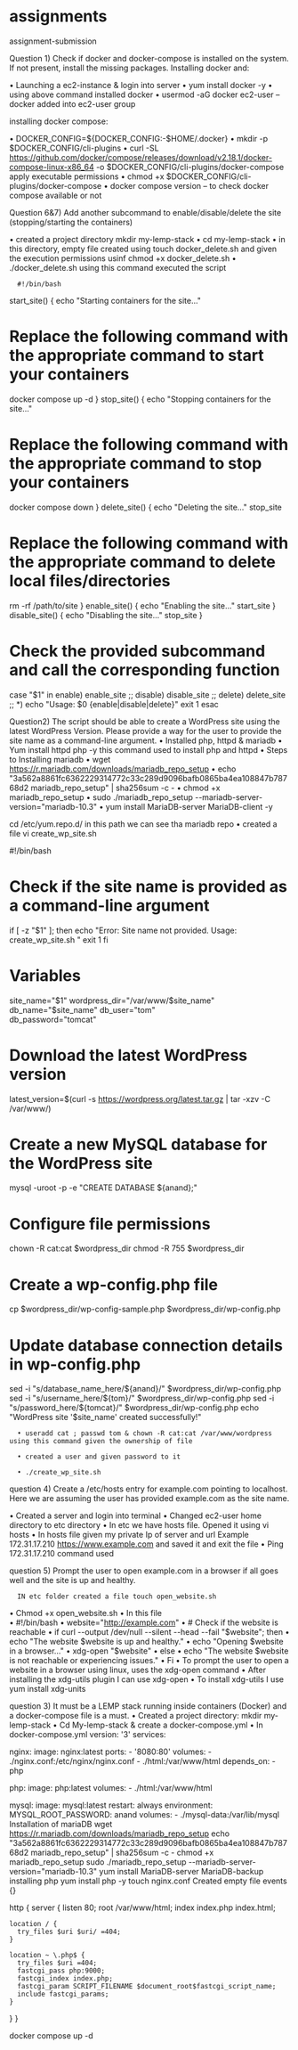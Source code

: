# assignments
assignment-submission


Question 1)	Check if docker and docker-compose is installed on the system. If not present, install the missing packages.
Installing docker and:

•	Launching a ec2-instance & login into server
•	yum install docker -y
•	using above command installed docker 
•	usermod -aG docker ec2-user – docker added into ec2-user group

installing docker compose:

•	DOCKER_CONFIG=${DOCKER_CONFIG:-$HOME/.docker}
•	mkdir -p $DOCKER_CONFIG/cli-plugins
•	curl -SL https://github.com/docker/compose/releases/download/v2.18.1/docker-compose-linux-x86_64 -o $DOCKER_CONFIG/cli-plugins/docker-compose
apply executable permissions
•	chmod +x $DOCKER_CONFIG/cli-plugins/docker-compose
•	docker compose version – to check docker compose available or not



Question 6&7) Add another subcommand to enable/disable/delete the site (stopping/starting the containers)

•	created a project directory mkdir my-lemp-stack
•	cd my-lemp-stack
•	in this directory, empty file created using touch docker_delete.sh and given the execution permissions usinf chmod +x docker_delete.sh
•	./docker_delete.sh using this command executed the script
      
      
      #!/bin/bash
start_site() {
   echo "Starting containers for the site..."
   # Replace the following command with the appropriate command to start your containers
   docker compose up -d
}
stop_site() {
   echo "Stopping containers for the site..."
   # Replace the following command with the appropriate command to stop your containers
   docker compose down
}
delete_site() {
   echo "Deleting the site..."
   stop_site
   # Replace the following command with the appropriate command to delete local files/directories
   rm -rf /path/to/site
}
enable_site() {
   echo "Enabling the site..."
   start_site
}
disable_site() {
   echo "Disabling the site..."
   stop_site
}
# Check the provided subcommand and call the corresponding function
case "$1" in
   enable)
      enable_site
      ;;
   disable)
      disable_site
      ;;
   delete)
      delete_site
      ;;
   *)
echo "Usage: $0 {enable|disable|delete}"
      exit 1
esac



Question2) The script should be able to create a WordPress site using the latest WordPress Version. Please provide a way for the user to provide the site name as a command-line argument.
•	Installed php, httpd & mariadb
•	Yum install httpd php -y this command used to install php and httpd 
•	Steps to Installing mariadb
•	wget https://r.mariadb.com/downloads/mariadb_repo_setup
•	echo "3a562a8861fc6362229314772c33c289d9096bafb0865ba4ea108847b78768d2 mariadb_repo_setup"     | sha256sum -c -
•	chmod +x mariadb_repo_setup
•	sudo ./mariadb_repo_setup    --mariadb-server-version="mariadb-10.3"
•	yum install MariaDB-server MariaDB-client -y


cd /etc/yum.repo.d/ in this path we can see tha mariadb repo
•	created a file vi create_wp_site.sh


#!/bin/bash
# Check if the site name is provided as a command-line argument
if [ -z "$1" ]; then
  echo "Error: Site name not provided. Usage: create_wp_site.sh <site-name>"
  exit 1
fi
# Variables
site_name="$1"
wordpress_dir="/var/www/$site_name"
db_name="$site_name"
db_user="tom"     
db_password="tomcat" 
# Download the latest WordPress version
latest_version=$(curl -s https://wordpress.org/latest.tar.gz | tar -xzv -C /var/www/)
# Create a new MySQL database for the WordPress site
mysql -uroot -p -e "CREATE DATABASE ${anand};"
# Configure file permissions
chown -R cat:cat $wordpress_dir
chmod -R 755 $wordpress_dir
# Create a wp-config.php file
cp $wordpress_dir/wp-config-sample.php $wordpress_dir/wp-config.php
# Update database connection details in wp-config.php
sed -i "s/database_name_here/${anand}/" $wordpress_dir/wp-config.php
sed -i "s/username_here/${tom}/" $wordpress_dir/wp-config.php
sed -i "s/password_here/${tomcat}/" $wordpress_dir/wp-config.php
echo "WordPress site '$site_name' created successfully!"

      •	useradd cat ; passwd tom & chown -R cat:cat /var/www/wordpress using this command given the ownership of file

      •	created a user and given password to it

      •	./create_wp_site.sh

      
      
question 4) Create a /etc/hosts entry for example.com pointing to localhost. Here we are assuming the user has provided example.com as the site name.

•	Created a server and login into terminal
•	Changed ec2-user home directory to etc directory
•	In etc we have hosts file. Opened it using vi hosts
•	In hosts file given my private Ip of server and url
Example 172.31.17.210   https://www.example.com and saved it and exit the file
•	Ping 172.31.17.210 command used

     
      
question 5) Prompt the user to open example.com in a browser if all goes well and the site is up and healthy.

      IN etc folder created a file touch open_website.sh
•	Chmod +x open_website.sh
•	In this file  
•	#!/bin/bash
•	website="http://example.com"
•	# Check if the website is reachable
•	if curl --output /dev/null --silent --head --fail "$website"; then
•	  echo "The website $website is up and healthy."
•	  echo "Opening $website in a browser..."
•	  xdg-open "$website"
•	else
•	  echo "The website $website is not reachable or experiencing issues."
•	Fi
•	To prompt the user to open a website in a browser using linux, uses the xdg-open command
•	After installing the xdg-utils plugin I can use xdg-open 
•	To install xdg-utils I use yum install xdg-units 
      
      
question 3) 	It must be a LEMP stack running inside containers (Docker) and a docker-compose file is a must.
•	Created a project directory: mkdir my-lemp-stack
•	Cd My-lemp-stack & create a docker-compose.yml
•	In docker-compose.yml
version: '3'
services:
  
nginx:
    image: nginx:latest
    ports:
      - '8080:80'
    volumes:
      - ./nginx.conf:/etc/nginx/nginx.conf
      - ./html:/var/www/html
    depends_on:
      - php

  php:
    image: php:latest
    volumes:
      - ./html:/var/www/html

  mysql:
    image: mysql:latest
    restart: always
    environment:
      MYSQL_ROOT_PASSWORD: anand
    volumes:
      - ./mysql-data:/var/lib/mysql
Installation of mariaDB
wget https://r.mariadb.com/downloads/mariadb_repo_setup
echo "3a562a8861fc6362229314772c33c289d9096bafb0865ba4ea108847b78768d2 mariadb_repo_setup"     | sha256sum -c -
chmod +x mariadb_repo_setup
sudo ./mariadb_repo_setup    --mariadb-server-version="mariadb-10.3"
yum install MariaDB-server MariaDB-backup
installing php
yum install php -y
touch nginx.conf Created empty file
events {}

http {
  server {
    listen 80;
    root /var/www/html;
    index index.php index.html;

    location / {
      try_files $uri $uri/ =404;
    }

    location ~ \.php$ {
      try_files $uri =404;
      fastcgi_pass php:9000;
      fastcgi_index index.php;
      fastcgi_param SCRIPT_FILENAME $document_root$fastcgi_script_name;
      include fastcgi_params;
    }
  }
}

      
docker compose up -d


